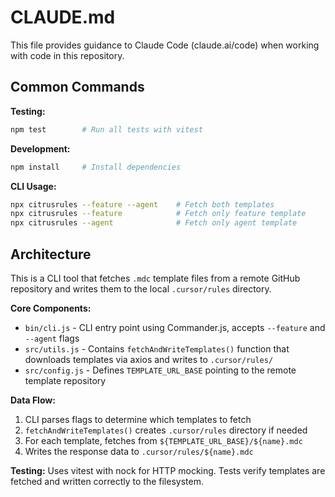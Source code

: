 # CLAUDE.md

This file provides guidance to Claude Code (claude.ai/code) when working with code in this repository.

## Common Commands

**Testing:**
```bash
npm test        # Run all tests with vitest
```

**Development:**
```bash
npm install     # Install dependencies
```

**CLI Usage:**
```bash
npx citrusrules --feature --agent    # Fetch both templates
npx citrusrules --feature            # Fetch only feature template
npx citrusrules --agent              # Fetch only agent template
```

## Architecture

This is a CLI tool that fetches `.mdc` template files from a remote GitHub repository and writes them to the local `.cursor/rules` directory.

**Core Components:**
- `bin/cli.js` - CLI entry point using Commander.js, accepts `--feature` and `--agent` flags
- `src/utils.js` - Contains `fetchAndWriteTemplates()` function that downloads templates via axios and writes to `.cursor/rules/`
- `src/config.js` - Defines `TEMPLATE_URL_BASE` pointing to the remote template repository

**Data Flow:**
1. CLI parses flags to determine which templates to fetch
2. `fetchAndWriteTemplates()` creates `.cursor/rules` directory if needed
3. For each template, fetches from `${TEMPLATE_URL_BASE}/${name}.mdc` 
4. Writes the response data to `.cursor/rules/${name}.mdc`

**Testing:**
Uses vitest with nock for HTTP mocking. Tests verify templates are fetched and written correctly to the filesystem.